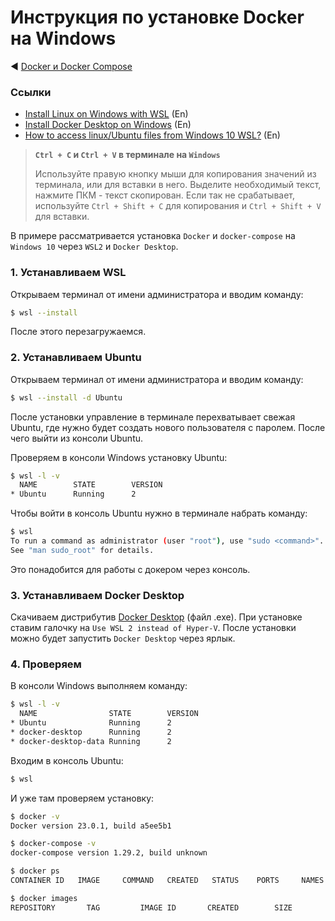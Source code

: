 # Инструкция по установке Docker на Windows

&#9668; [Docker и Docker Compose](docker.md)

### Ссылки

- [Install Linux on Windows with WSL](https://learn.microsoft.com/en-us/windows/wsl/install) (En)
- [Install Docker Desktop on Windows](https://docs.docker.com/desktop/install/windows-install/) (En)
- [How to access linux/Ubuntu files from Windows 10 WSL?](https://superuser.com/questions/1110974/how-to-access-linux-ubuntu-files-from-windows-10-wsl) (En)

> **`Ctrl + C` и `Ctrl + V` в терминале на `Windows`**
>
> Используйте правую кнопку мыши для копирования значений из терминала, или для вставки в него. Выделите необходимый текст, нажмите ПКМ - текст скопирован. Если так не срабатывает, используйте `Ctrl + Shift + C` для копирования и `Ctrl + Shift + V` для вставки.

В примере рассматривается установка `Docker` и `docker-compose` на `Windows 10` через `WSL2` и `Docker Desktop`.

### 1. Устанавливаем WSL

Открываем терминал от имени администратора и вводим команду:

```bash
$ wsl --install
```

После этого перезагружаемся.

### 2. Устанавливаем Ubuntu

Открываем терминал от имени администратора и вводим команду:

```bash
$ wsl --install -d Ubuntu
```

После установки управление в терминале перехватывает свежая Ubuntu, где нужно будет создать нового пользователя с паролем. После чего выйти из консоли Ubuntu.

Проверяем в консоли Windows установку Ubuntu:

```bash
$ wsl -l -v
  NAME        STATE        VERSION
* Ubuntu      Running      2
```

Чтобы войти в консоль Ubuntu нужно в терминале набрать команду:

```bash
$ wsl
To run a command as administrator (user "root"), use "sudo <command>".
See "man sudo_root" for details.
```

Это понадобится для работы с докером через консоль.

### 3. Устанавливаем Docker Desktop

Скачиваем дистрибутив [Docker Desktop](https://docs.docker.com/desktop/install/windows-install/) (файл .exe). При установке ставим галочку на `Use WSL 2 instead of Hyper-V`.
После установки можно будет запустить `Docker Desktop` через ярлык.

### 4. Проверяем

В консоли Windows выполняем команду:

```bash
$ wsl -l -v
  NAME                STATE        VERSION
* Ubuntu              Running      2
* docker-desktop      Running      2
* docker-desktop-data Running      2
```

Входим в консоль Ubuntu:

```bash
$ wsl
```

И уже там проверяем установку:

```bash
$ docker -v
Docker version 23.0.1, build a5ee5b1
```

```bash
$ docker-compose -v
docker-compose version 1.29.2, build unknown
```

```bash
$ docker ps
CONTAINER ID   IMAGE     COMMAND   CREATED   STATUS    PORTS     NAMES
```

```bash
$ docker images
REPOSITORY       TAG         IMAGE ID       CREATED        SIZE
```
